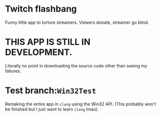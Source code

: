 # Twitch flashbang
Funny little app to torture streamers. Viewers donate, streamer go blind.

# THIS APP IS STILL IN DEVELOPMENT.
Literally no point in downloading the source code other than seeing my faliures.

# Test branch:`Win32Test`
Remaking the entire app in `clang` using the Win32 API. 
(This probably won't be finished but I just want to learn `clang` lmao).
